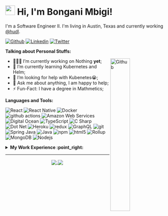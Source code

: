<!-- Your title -->
# <img src="https://raw.githubusercontent.com/MartinHeinz/MartinHeinz/master/wave.gif" width="30px"> Hi, I'm Bongani Mbigi!

I'm a Software Engineer II. I'm living in Austin, Texas and currently working [@hudl](https://github.com/hudl). 
<!-- Your badges
You can use the website to generate badges: https://shields.io/
-->

[![Github](https://img.shields.io/badge/-Github-000?style=flat&logo=Github&logoColor=white)](https://github.com/bongani-m)
[![Linkedin](https://img.shields.io/badge/-LinkedIn-blue?style=flat&logo=Linkedin&logoColor=white)](https://www.linkedin.com/in/bongani-mbigi/)
[![Twitter](https://img.shields.io/badge/-Dribbble-c13584?style=flat&labelColor=c13584&logo=dribbble&logoColor=white)](https://www.dribbble.com/bmbigi/)


<!-- Talking about you -->
**Talking about Personal Stuffs:**

<!-- Any image aligned to the right. Beware the width -->
<img width="35%" align="right" alt="Github" src="https://octodex.github.com/images/Blacktocat_single_1.jpg" />

- 👨🏽‍💻 I’m currently working on Nothing __yet__;
- 🌱 I’m currently learning Kubernetes and Helm; 
- 🤔 I’m looking for help with Kubenetes😭;
- 💬 Ask me about anything, I am happy to help;
- ⚡️ Fun-Fact: I have a degree in Mathmetics;

**Languages and Tools:** 
<p>
  <img alt="React" src="https://img.shields.io/badge/-React-45b8d8?style=flat-square&logo=react&logoColor=white" />
  <img alt="React Native" src="https://img.shields.io/badge/-React Native-45b8d8?style=flat-square&logo=react&logoColor=white" />
  <img alt="Docker" src="https://img.shields.io/badge/-Docker-46a2f1?style=flat-square&logo=docker&logoColor=white" />
  <img alt="github actions" src="https://img.shields.io/badge/-Github_Actions-2088FF?style=flat-square&logo=github-actions&logoColor=white" />
  <img alt="Amazon Web Services" src="https://img.shields.io/badge/-Amazon_Web_Services-F7B93E?style=flat-square&logo=amazon&logoColor=white" />
  <img alt="Digital Ocean" src="https://img.shields.io/badge/-Digital_Ocean-2088FF?style=flat-square&logo=digitalocean&logoColor=white" />
  <img alt="TypeScript" src="https://img.shields.io/badge/-TypeScript-007ACC?style=flat-square&logo=typescript&logoColor=white" />
  <img alt="C Sharp" src="https://img.shields.io/badge/-C%20Sharp-311C87?style=flat-square&logo=c-sharp&logoColor=white" />
  <img alt="Dot Net" src="https://img.shields.io/badge/-Dot_Net-430098?style=flat-square&logo=dotnet&logoColor=white" />
  <img alt="Heroku" src="https://img.shields.io/badge/-Heroku-430098?style=flat-square&logo=heroku&logoColor=white" />
  <img alt="redux" src="https://img.shields.io/badge/-Redux-764ABC?style=flat-square&logo=redux&logoColor=white" />
  <img alt="GraphQL" src="https://img.shields.io/badge/-GraphQL-E10098?style=flat-square&logo=graphql&logoColor=white" />
  <img alt="git" src="https://img.shields.io/badge/-Git-F05032?style=flat-square&logo=git&logoColor=white" />
  <img alt="Spring Java" src="https://img.shields.io/badge/-Spring-43853d?style=flat-square&logo=spring&logoColor=white" />
  <img alt="Java" src="https://img.shields.io/badge/-Java-DD0031?style=flat-square&logo=java&logoColor=white" />
  <img alt="npm" src="https://img.shields.io/badge/-NPM-CB3837?style=flat-square&logo=npm&logoColor=white" />
  <img alt="html5" src="https://img.shields.io/badge/-HTML5-E34F26?style=flat-square&logo=html5&logoColor=white" />
  <img alt="Rollup" src="https://img.shields.io/badge/-Rollup-EC4A3F?style=flat-square&logo=rollup.js&logoColor=white" />
  <img alt="MongoDB" src="https://img.shields.io/badge/-MongoDB-13aa52?style=flat-square&logo=mongodb&logoColor=white" />
  <img alt="Nodejs" src="https://img.shields.io/badge/-Nodejs-43853d?style=flat-square&logo=Node.js&logoColor=white" />
</p>
<!-- Your github readme stats
You can use this api: https://github.com/anuraghazra/github-readme-stats
-->





<!-- start work experience section -->
<details>
<summary><b> My Work Experience :point_right: </b></summary>
<table>
  <thead>
    <tr>
      <th>Job Name</th>
      <th>Roles & responsibilities</th>
      <th>Duration</th>
    </tr>
  </thead>
  <tbody>
    <tr>
      <td><b><a href="https://www.hudl.com/">  Software Engineer II @ Hudl </a> </b></td>
      <td>Working on the Hudl Focus Camera Team</td>
      <td>Jul 2021 - Present </td>
    </tr>  
    <tr>
      <td><b><a href="https://www.broadleafcommerce.com/">Software Engineer @ Broadleaf Commerce </a> </b></td>
      <td>Developing Microservices and frontend SDK</td>
      <td>Aug 2020 - Jul 2021</td>
    </tr>
    <tr>
      <td><b><a href="https://www.transmute.industries/">Junior Software Developer @ Transmute</a> </b></td>
      <td>Worked primarily on developing frontend</td>
      <td>Aug 2018 - Dec 2019 </td>
    </tr>
  	<tr>
      <td><b><a href="https://www.blackbaud.com/">Software Engineer Intern @ Blackbaud</a> </b></td>
      <td>Learning and practising of ASP.NET,C#</td>
      <td>January 2021 - August 2021</td>
    </tr>
    <tr>
      <td><b><a href="https://www.hudl.com/">Software Developer Intern @ Hudl</a> </b></td>
      <td>Worked on the Auto Generated Highlights Team</td>
      <td>May 2017 - Aug 2017</td>
    </tr>
    <tr>
      <td><b><a href="https://www.lib.utexas.edu/">Developer Intern @ University of Texas Library Systems</a> </b></td>
      <td>Worked on Mac Reservation System and Backup Systems</td>
      <td>Aug 2015 - May 2016 </td>
    </tr>
     <tr>
      <td><b><a href="https://www.statefarm.com/">IT System Analyst Intern @ State Farm</a></b></td>
      <td>working on backend of Auto, Qoute, and Purchase Team</td>
      <td>May 2015 - Aug 2015, May 2016 - Aug 2016</td>
    </tr>
  </tbody>
</table>
</details>
<!-- end work experience section -->

---

<!-- Its main projects -->
<p align="center">
  <a href="https://github.com/onimur/handle-path-oz">
    <img align="center" src="https://github-readme-stats.vercel.app/api/pin/?username=bongani-m&repo=Dribbbble" />
  </a>
  <a href="https://github.com/onimur/circleci-github-changelog-generator">
    <img align="center" src="https://github-readme-stats.vercel.app/api/pin/?username=bongani-m&repo=BMICalculator" />
  </a>
</p>

<!-- This readme was created by Bongani Mbigi - https://github.com/bongani-m -->



